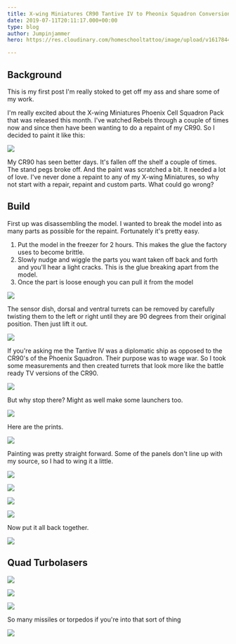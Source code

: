```yaml
---
title: X-wing Miniatures CR90 Tantive IV to Pheonix Squadron Conversion
date: 2019-07-11T20:11:17.000+00:00
type: blog
author: Jumpinjammer
hero: https://res.cloudinary.com/homeschooltattoo/image/upload/v1617844376/IMG_2704_af1otd.jpg

---
```

## Background

This is my first post I'm really stoked to get off my ass and share some of my work.

I'm really excited about the X-wing Miniatures Phoenix Cell Squadron Pack that was released this month. I've watched Rebels through a couple of times now and since then have been wanting to do a repaint of my CR90. So I decided to paint it like this:

![](https://res.cloudinary.com/homeschooltattoo/image/upload/v1617818261/45780688824_2a3237377c_b_vixord.jpg)

My CR90 has seen better days. It's fallen off the shelf a couple of times. The stand pegs broke off. And the paint was scratched a bit. It needed a lot of love. I've never done a repaint to any of my X-wing Miniatures, so why not start with a repair, repaint and custom parts. What could go wrong?

## Build

First up was disassembling the model. I wanted to break the model into as many parts as possible for the repaint. Fortunately it's pretty easy.

1. Put the model in the freezer for 2 hours. This makes the glue the factory uses to become brittle.
2. Slowly nudge and wiggle the parts you want taken off back and forth and you'll hear a light cracks. This is the glue breaking apart from the model.
3. Once the part is loose enough you can pull it from the model

![](https://res.cloudinary.com/homeschooltattoo/image/upload/v1617829128/IMG_2624_he1pji.jpg)

The sensor dish, dorsal and ventral turrets can be removed by carefully twisting them to the left or right until they are 90 degrees from their original position. Then just lift it out.

![](https://res.cloudinary.com/homeschooltattoo/image/upload/v1617832515/IMG_2698_srjhwp.jpg)

If you're asking me the Tantive IV was a diplomatic ship as opposed to the CR90's of the Phoenix Squadron. Their purpose was to wage war. So I took some measurements and then created turrets that look more like the battle ready TV versions of the CR90.

![](https://res.cloudinary.com/homeschooltattoo/image/upload/v1617842390/Screen_Shot_2021-04-07_at_5.38.56_PM_fq5sbm.png)

But why stop there? Might as well make some launchers too.

![](https://res.cloudinary.com/homeschooltattoo/image/upload/v1617842677/Screen_Shot_2021-04-07_at_5.43.44_PM_lurdgc.png)

Here are the prints.

![](https://res.cloudinary.com/homeschooltattoo/image/upload/v1617843568/IMG_2699_mueku7.jpg)

Painting was pretty straight forward. Some of the panels don't line up with my source, so I had to wing it a little.

![](https://res.cloudinary.com/homeschooltattoo/image/upload/v1617843752/63864580392__C987EACA-5C15-43BC-9F90-0B3E64E492D4_wupyco.jpg)

![](https://res.cloudinary.com/homeschooltattoo/image/upload/v1617844223/IMG_2638_s5lkdn.jpg)

![](https://res.cloudinary.com/homeschooltattoo/image/upload/v1617844250/IMG_2643_bfo9wn.jpg)

![](https://res.cloudinary.com/homeschooltattoo/image/upload/v1617844289/IMG_2666_ji3n5f.jpg)

Now put it all back together.

![](https://res.cloudinary.com/homeschooltattoo/image/upload/v1617843862/IMG_2694_jpjmlc.jpg)

## Quad Turbolasers

![](https://res.cloudinary.com/homeschooltattoo/image/upload/v1617844376/IMG_2703_eqhdoz.jpg)

![](https://res.cloudinary.com/homeschooltattoo/image/upload/v1617844369/IMG_2702_c0umuo.jpg)

![](https://res.cloudinary.com/homeschooltattoo/image/upload/v1617844376/IMG_2704_af1otd.jpg)

So many missiles or torpedos if you're into that sort of thing

![](https://res.cloudinary.com/homeschooltattoo/image/upload/v1617845326/IMG_2709_epfe3z.jpg)